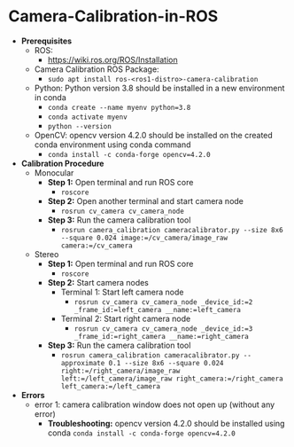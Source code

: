 # Camera-Calibration-in-ROS
- **Prerequisites**
	- ROS:
		- https://wiki.ros.org/ROS/Installation
	- Camera Calibration ROS Package:
		- `sudo apt install ros-<ros1-distro>-camera-calibration`
	- Python: Python version 3.8 should be installed in a new environment in conda
		- `conda create --name myenv python=3.8`
		- `conda activate myenv`
		- `python --version`
	- OpenCV: opencv version 4.2.0 should be installed on the created conda environment using conda command
		- `conda install -c conda-forge opencv=4.2.0`
- **Calibration Procedure**
	- Monocular
		- **Step 1:** Open terminal and run ROS core
			- `roscore`
		- **Step 2:** Open another terminal and start camera node
			- `rosrun cv_camera cv_camera_node`
		- **Step 3:** Run the camera calibration tool
			- `rosrun camera_calibration cameracalibrator.py --size 8x6 --square 0.024 image:=/cv_camera/image_raw camera:=/cv_camera`
	- Stereo
		- **Step 1:** Open terminal and run ROS core
			- `roscore`
		- **Step 2:** Start camera nodes
			- Terminal 1: Start left camera node
				- `rosrun cv_camera cv_camera_node _device_id:=2 _frame_id:=left_camera __name:=left_camera`
			- Terminal 2: Start right camera node
				- `rosrun cv_camera cv_camera_node _device_id:=3 _frame_id:=right_camera __name:=right_camera`
		- **Step 3:** Run the camera calibration tool
			- `rosrun camera_calibration cameracalibrator.py --approximate 0.1 --size 8x6 --square 0.024 right:=/right_camera/image_raw left:=/left_camera/image_raw right_camera:=/right_camera left_camera:=/left_camera`
- **Errors**
	- error 1: camera calibration window does not open up (without any error)
		- **Troubleshooting:** opencv version 4.2.0 should be installed using conda
		  `conda install -c conda-forge opencv=4.2.0`

